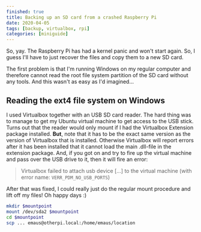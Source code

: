 ```yaml
---
finished: true
title: Backing up an SD card from a crashed Raspberry Pi
date: 2020-04-05
tags: [backup, virtualbox, rpi]
categories: [miniguide]
---
```


So, yay. The Raspberry Pi has had a kernel panic and won't start again. So, I guess I'll have to just recover the files and copy them to a new SD card.

The first problem is that I'm running Windows on my regular computer and therefore cannot read the root file system partition of the SD card without any tools. And this wasn't as easy as I'd imagined...

## Reading the ext4 file system on Windows
I used Virtualbox together with an USB SD card reader. The hard thing was to manage to get my Ubuntu virtual machine to get access to the USB stick. Turns out that the reader would only mount if I had the Virtualbox Extension package installed. **But**, note that it has to be the exact same version as the version of Virtualbox that is installed. Otherwise Virtualbox will report errors after it has been installed that it cannot load the main .dll-file in the extension package. And, if you got on and try to fire up the virtual machine and pass over the USB drive to it, then it will fire an error:

> Virtualbox failed to attach usb device [...] to the virtual machine (with error name: `VERR_PDM_NO_USB_PORTS`)

After that was fixed, I could really just do the regular mount procedure and lift off my files! Oh happy days :)

```bash
mkdir $mountpoint
mount /dev/sda2 $mountpoint
cd $mountpoint
scp ... emaus@otherpi.local:/home/emaus/location
```
